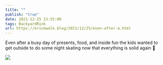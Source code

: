 ```yaml
---
title: ""
publish: "true"
date: 2021-12-25 23:55:00
tags: BackyardRink
url: https://ericmwalk.blog/2021/12/25/even-after-a.html
---
```


Even after a busy day of presents, food, and inside fun the kids wanted to get outside to do some night skating now that everything is solid again 🏒

![](https://ericmwalk.blog/uploads/2021/7012970796.jpg)